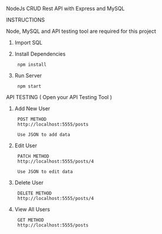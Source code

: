NodeJs CRUD Rest API with Express and MySQL

INSTRUCTIONS

Node, MySQL and API testing tool are required for this project

1. Import SQL

2. Install Dependencies

        npm install

3. Run Server

        npm start

API TESTING ( Open your API Testing Tool )

1. Add New User

        POST METHOD
        http://localhost:5555/posts

        Use JSON to add data

2. Edit User

        PATCH METHOD
        http://localhost:5555/posts/4

        Use JSON to edit data

3. Delete User

        DELETE METHOD
        http://localhost:5555/posts/4

4. View All Users

        GET METHOD
        http://localhost:5555/posts








